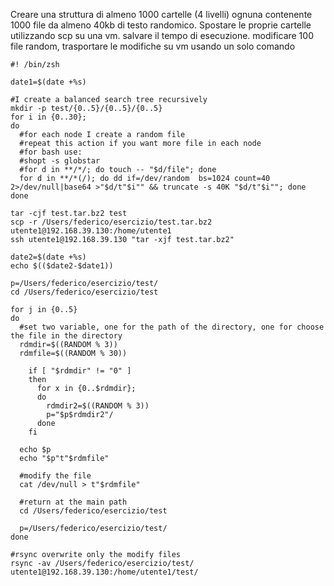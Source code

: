 Creare una struttura di almeno 1000 cartelle (4 livelli) ognuna contenente 1000 file da almeno 40kb di testo randomico.
Spostare le proprie cartelle utilizzando scp su una vm. salvare il tempo di esecuzione. modificare 100 file random, trasportare le modifiche su vm usando un solo comando

```
#! /bin/zsh

date1=$(date +%s)

#I create a balanced search tree recursively
mkdir -p test/{0..5}/{0..5}/{0..5}
for i in {0..30};
do
  #for each node I create a random file
  #repeat this action if you want more file in each node
  #for bash use:
  #shopt -s globstar
  #for d in **/*/; do touch -- "$d/file"; done
  for d in **/*(/); do dd if=/dev/random  bs=1024 count=40 2>/dev/null|base64 >"$d/t"$i"" && truncate -s 40K "$d/t"$i""; done
done

tar -cjf test.tar.bz2 test
scp -r /Users/federico/esercizio/test.tar.bz2 utente1@192.168.39.130:/home/utente1
ssh utente1@192.168.39.130 "tar -xjf test.tar.bz2"

date2=$(date +%s)
echo $(($date2-$date1))

p=/Users/federico/esercizio/test/
cd /Users/federico/esercizio/test

for j in {0..5}
do
  #set two variable, one for the path of the directory, one for choose the file in the directory
  rdmdir=$((RANDOM % 3))
  rdmfile=$((RANDOM % 30))

    if [ "$rdmdir" != "0" ]
    then
      for x in {0..$rdmdir};
      do
        rdmdir2=$((RANDOM % 3))
        p="$p$rdmdir2"/
      done
    fi

  echo $p
  echo "$p"t"$rdmfile"

  #modify the file
  cat /dev/null > t"$rdmfile"

  #return at the main path
  cd /Users/federico/esercizio/test

  p=/Users/federico/esercizio/test/
done

#rsync overwrite only the modify files
rsync -av /Users/federico/esercizio/test/ utente1@192.168.39.130:/home/utente1/test/
```
